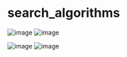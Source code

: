 # search_algorithms

![image](https://github.com/therotherithethethe/search_algorithms/assets/98651796/2409d05d-2dee-4cc4-8863-72fc2495e023)
![image](https://github.com/therotherithethethe/search_algorithms/assets/98651796/900f87e3-88a9-4454-b89e-46caad93c2e7)

![image](https://github.com/therotherithethethe/search_algorithms/assets/98651796/9d267f70-2f28-4467-a026-5ad9164454ac)
![image](https://github.com/therotherithethethe/search_algorithms/assets/98651796/c1eb33cc-478e-4693-9451-b4a90ef4fa10)
